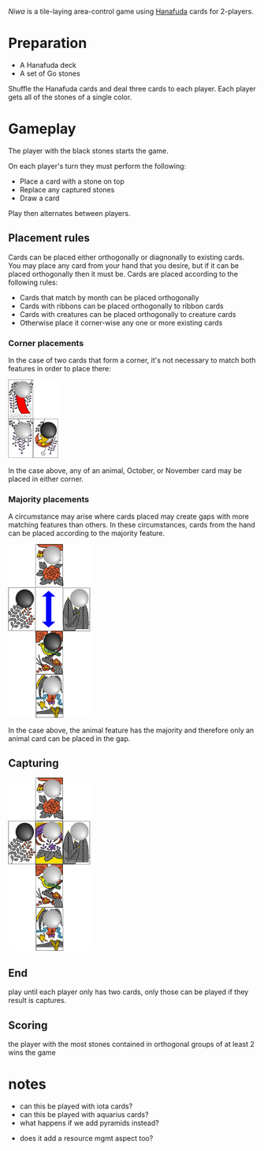 *Niwa* is a tile-laying area-control game using [Hanafuda](http://www.pagat.com/class/flower.html) cards for 2-players.

Preparation
===========

 * A Hanafuda deck
 * A set of Go stones

Shuffle the Hanafuda cards and deal three cards to each player.  Each player gets all of the stones of a single color.

Gameplay
========

The player with the black stones starts the game.

On each player's turn they must perform the following:

 * Place a card with a stone on top
 * Replace any captured stones
 * Draw a card

Play then alternates between players.

Placement rules
----------------

Cards can be placed either orthogonally or diagnonally to existing cards. You may place any card from your hand that you desire, but if it can be placed orthogonally then it must be.  Cards are placed according to the following rules:

* Cards that match by month can be placed orthogonally
* Cards with ribbons can be placed orthogonally to ribbon cards
* Cards with creatures can be placed orthogonally to creature cards
* Otherwise place it corner-wise any one or more existing cards

### Corner placements

In the case of two cards that form a corner, it's not necessary to match both features in order to place there:

<img src="https://raw.githubusercontent.com/fogus/spiel/master/brettspiel/niwa/graphics/corner-placement.png" width="20%" height="20%">

In the case above, any of an animal, October, or November card may be placed in either corner.

### Majority placements

A circumstance may arise where cards placed may create gaps with more matching features than others.  In these circumstances, cards from the hand can be placed according to the majority feature. 

<img src="https://raw.githubusercontent.com/fogus/spiel/master/brettspiel/niwa/graphics/majority-possible-placement.png" width="33%" height="33%">

In the case above, the animal feature has the majority and therefore only an animal card can be placed in the gap.

Capturing
---------

<img src="https://raw.githubusercontent.com/fogus/spiel/master/brettspiel/niwa/graphics/majority-placement.png" width="33%" height="33%">

End
----

play until each player only has two cards, only those can be played if they result is captures.

Scoring
-------

the player with the most stones contained in orthogonal groups of at least 2 wins the game

# notes

* can this be played with iota cards?
* can this be played with aquarius cards?
* what happens if we add pyramids instead?
 - does it add a resource mgmt aspect too?
 
 
